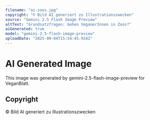 ```yaml
---
filename: "ai-zoos.jpg"
copyright: "© Bild AI generiert zu Illustrationszwecken"
source: "Gemini 2.5 Flash Image Preview"
altText: "Grundsatzfragen: Gehen VeganerInnen in Zoos?"
aiGenerated: true
model: "gemini-2.5-flash-image-preview"
uploadDate: "2025-09-04T15:54:45.924Z"
---
```


# AI Generated Image

This image was generated by gemini-2.5-flash-image-preview for VeganBlatt.

## Copyright
© Bild AI generiert zu Illustrationszwecken
